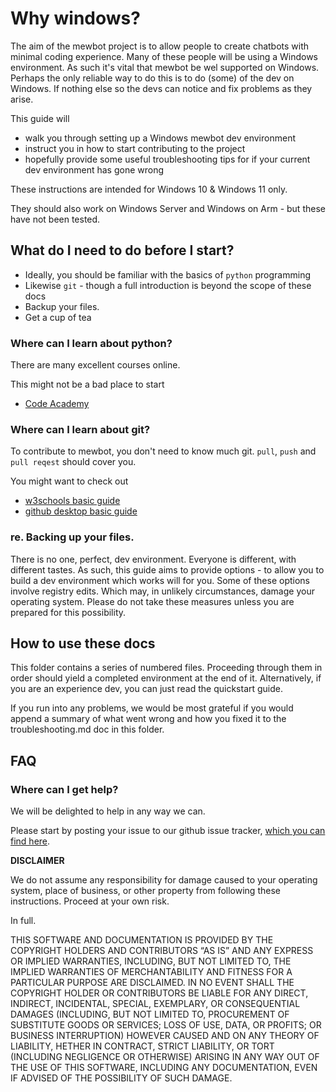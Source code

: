 <!--
SPDX-FileCopyrightText: 2023 Mewbot Developers <mewbot@quicksilver.london>

SPDX-License-Identifier: BSD-2-Clause
-->

# Why windows?

The aim of the mewbot project is to allow people to create chatbots with minimal coding experience.
Many of these people will be using a Windows environment.
As such it's vital that mewbot be wel supported on Windows.
Perhaps the only reliable way to do this is to do (some) of the dev on Windows.
If nothing else so the devs can notice and fix problems as they arise.

This guide will
 - walk you through setting up a Windows mewbot dev environment
 - instruct you in how to start contributing to the project
 - hopefully provide some useful troubleshooting tips for if your current dev environment has gone wrong

These instructions are intended for Windows 10 & Windows 11 only.

They should also work on Windows Server and Windows on Arm - but these have not been tested.

## What do I need to do before I start?

 - Ideally, you should be familiar with the basics of `python` programming
 - Likewise `git` - though a full introduction is beyond the scope of these docs
 - Backup your files.
 - Get a cup of tea

### Where can I learn about python?

There are many excellent courses online.

This might not be a bad place to start
 - [Code Academy](https://www.codecademy.com/catalog/language/python)

### Where can I learn about git?

To contribute to mewbot, you don't need to know much git.
`pull`, `push` and `pull reqest` should cover you.

You might want to check out
 - [w3schools basic guide](https://www.w3schools.com/git/git_intro.asp?remote=github)
 - [github desktop basic guide](https://docs.github.com/en/desktop)

### re. Backing up your files.

There is no one, perfect, dev environment.
Everyone is different, with different tastes.
As such, this guide aims to provide options - to allow you to build a dev environment which works will for you.
Some of these options involve registry edits.
Which may, in unlikely circumstances, damage your operating system.
Please do not take these measures unless you are prepared for this possibility.

## How to use these docs

This folder contains a series of numbered files.
Proceeding through them in order should yield a completed environment at the end of it.
Alternatively, if you are an experience dev, you can just read the quickstart guide.

If you run into any problems, we would be most grateful if you would append a summary of what went wrong and how you fixed it to the troubleshooting.md doc in this folder.

## FAQ

### Where can I get help?

We will be delighted to help in any way we can.

Please start by posting your issue to our github issue tracker, [which you can find here](https://github.com/mewler/mewbot/issues).

**DISCLAIMER**

We do not assume any responsibility for damage caused to your operating system, place of business, or other property from following these instructions.
Proceed at your own risk.

In full.

THIS SOFTWARE AND DOCUMENTATION IS PROVIDED BY THE COPYRIGHT HOLDERS AND CONTRIBUTORS “AS IS” AND ANY EXPRESS OR IMPLIED WARRANTIES, 
INCLUDING, BUT NOT LIMITED TO, THE IMPLIED WARRANTIES OF MERCHANTABILITY AND FITNESS FOR A PARTICULAR PURPOSE ARE 
DISCLAIMED. IN NO EVENT SHALL THE COPYRIGHT HOLDER OR CONTRIBUTORS BE LIABLE FOR ANY DIRECT, INDIRECT, INCIDENTAL, 
SPECIAL, EXEMPLARY, OR CONSEQUENTIAL DAMAGES (INCLUDING, BUT NOT LIMITED TO, PROCUREMENT OF SUBSTITUTE GOODS OR 
SERVICES; LOSS OF USE, DATA, OR PROFITS; OR BUSINESS INTERRUPTION) HOWEVER CAUSED AND ON ANY THEORY OF LIABILITY, 
HETHER IN CONTRACT, STRICT LIABILITY, OR TORT (INCLUDING NEGLIGENCE OR OTHERWISE) ARISING IN ANY WAY OUT OF THE USE OF 
THIS SOFTWARE, INCLUDING ANY DOCUMENTATION, EVEN IF ADVISED OF THE POSSIBILITY OF SUCH DAMAGE.
